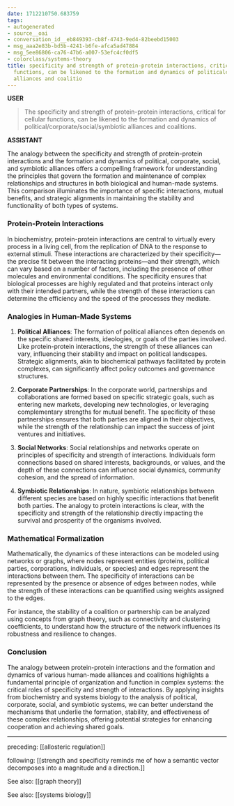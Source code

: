 ```yaml
---
date: 1712210750.683759
tags:
- autogenerated
- source__oai
- conversation_id__eb849393-cb8f-4743-9ed4-82beebd15003
- msg_aaa2e83b-bd5b-4241-b6fe-afca5ad47884
- msg_5ee86806-ca76-47b6-a007-53efc4cf0df5
- colorclass/systems-theory
title: specificity and strength of protein-protein interactions, critical for cellular
  functions, can be likened to the formation and dynamics of politicalcorporatesocialsymbiotic
  alliances and coalitio
---
```


**USER**

> The specificity and strength of protein-protein interactions, critical for cellular functions, can be likened to the formation and dynamics of political/corporate/social/symbiotic alliances and coalitions.


**ASSISTANT**

The analogy between the specificity and strength of protein-protein interactions and the formation and dynamics of political, corporate, social, and symbiotic alliances offers a compelling framework for understanding the principles that govern the formation and maintenance of complex relationships and structures in both biological and human-made systems. This comparison illuminates the importance of specific interactions, mutual benefits, and strategic alignments in maintaining the stability and functionality of both types of systems.

### Protein-Protein Interactions

In biochemistry, protein-protein interactions are central to virtually every process in a living cell, from the replication of DNA to the response to external stimuli. These interactions are characterized by their specificity—the precise fit between the interacting proteins—and their strength, which can vary based on a number of factors, including the presence of other molecules and environmental conditions. The specificity ensures that biological processes are highly regulated and that proteins interact only with their intended partners, while the strength of these interactions can determine the efficiency and the speed of the processes they mediate.

### Analogies in Human-Made Systems

1. **Political Alliances**: The formation of political alliances often depends on the specific shared interests, ideologies, or goals of the parties involved. Like protein-protein interactions, the strength of these alliances can vary, influencing their stability and impact on political landscapes. Strategic alignments, akin to biochemical pathways facilitated by protein complexes, can significantly affect policy outcomes and governance structures.

2. **Corporate Partnerships**: In the corporate world, partnerships and collaborations are formed based on specific strategic goals, such as entering new markets, developing new technologies, or leveraging complementary strengths for mutual benefit. The specificity of these partnerships ensures that both parties are aligned in their objectives, while the strength of the relationship can impact the success of joint ventures and initiatives.

3. **Social Networks**: Social relationships and networks operate on principles of specificity and strength of interactions. Individuals form connections based on shared interests, backgrounds, or values, and the depth of these connections can influence social dynamics, community cohesion, and the spread of information.

4. **Symbiotic Relationships**: In nature, symbiotic relationships between different species are based on highly specific interactions that benefit both parties. The analogy to protein interactions is clear, with the specificity and strength of the relationship directly impacting the survival and prosperity of the organisms involved.

### Mathematical Formalization

Mathematically, the dynamics of these interactions can be modeled using networks or graphs, where nodes represent entities (proteins, political parties, corporations, individuals, or species) and edges represent the interactions between them. The specificity of interactions can be represented by the presence or absence of edges between nodes, while the strength of these interactions can be quantified using weights assigned to the edges.

For instance, the stability of a coalition or partnership can be analyzed using concepts from graph theory, such as connectivity and clustering coefficients, to understand how the structure of the network influences its robustness and resilience to changes.

### Conclusion

The analogy between protein-protein interactions and the formation and dynamics of various human-made alliances and coalitions highlights a fundamental principle of organization and function in complex systems: the critical roles of specificity and strength of interactions. By applying insights from biochemistry and systems biology to the analysis of political, corporate, social, and symbiotic systems, we can better understand the mechanisms that underlie the formation, stability, and effectiveness of these complex relationships, offering potential strategies for enhancing cooperation and achieving shared goals.


---

preceding: [[allosteric regulation]]  


following: [[strength and specificity reminds me of how a semantic vector decomposes into a magnitude and a direction.]]

See also: [[graph theory]]


See also: [[systems biology]]